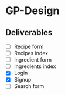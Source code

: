 GP-Design
=========

## Deliverables

- [ ] Recipe form
- [ ] Recipes index
- [ ] Ingredient form
- [ ] Ingredients index
- [x] Login
- [x] Signup
- [ ] Search form
